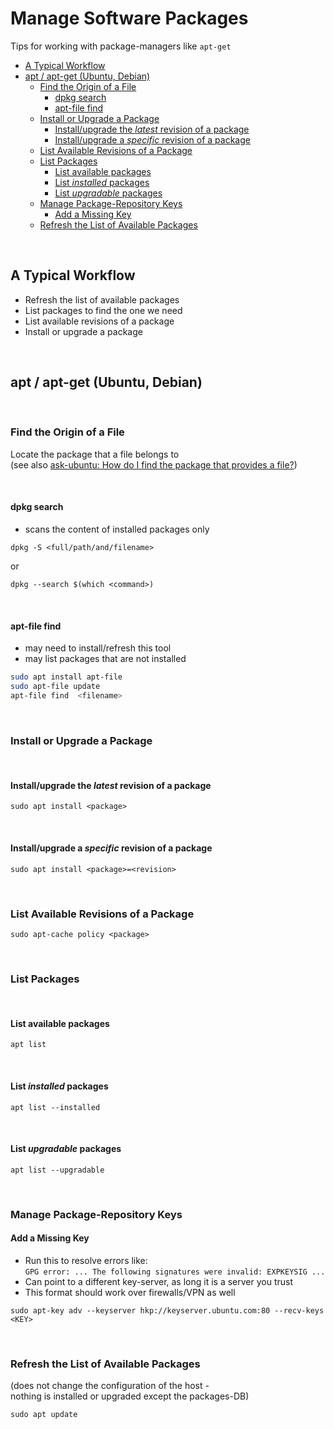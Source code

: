 # Manage Software Packages <!-- omit in toc -->

Tips for working with package-managers like `apt-get`

- [A Typical Workflow](#a-typical-workflow)
- [apt / apt-get (Ubuntu, Debian)](#apt--apt-get-ubuntu-debian)
  - [Find the Origin of a File](#find-the-origin-of-a-file)
    - [dpkg search](#dpkg-search)
    - [apt-file find](#apt-file-find)
  - [Install or Upgrade a Package](#install-or-upgrade-a-package)
    - [Install/upgrade the _latest_ revision of a package](#installupgrade-the-latest-revision-of-a-package)
    - [Install/upgrade a _specific_ revision of a package](#installupgrade-a-specific-revision-of-a-package)
  - [List Available Revisions of a Package](#list-available-revisions-of-a-package)
  - [List Packages](#list-packages)
    - [List available packages](#list-available-packages)
    - [List _installed_ packages](#list-installed-packages)
    - [List _upgradable_ packages](#list-upgradable-packages)
  - [Manage Package-Repository Keys](#manage-package-repository-keys)
    - [Add a Missing Key](#add-a-missing-key)
  - [Refresh the List of Available Packages](#refresh-the-list-of-available-packages)

&nbsp;

## A Typical Workflow

- Refresh the list of available packages
- List packages to find the one we need
- List available revisions of a package
- Install or upgrade a package

&nbsp;

## apt / apt-get (Ubuntu, Debian)

&nbsp;

### Find the Origin of a File

Locate the package that a file belongs to\
(see also [ask-ubuntu: How do I find the package that provides a file?](https://askubuntu.com/q/481/138065))

&nbsp;

#### dpkg search

- scans the content of installed packages only

`dpkg -S <full/path/and/filename>`

or

`dpkg --search $(which <command>)`

&nbsp;

#### apt-file find

- may need to install/refresh this tool
- may list packages that are not installed

```bash
sudo apt install apt-file
sudo apt-file update
apt-file find  <filename>
```

&nbsp;

### Install or Upgrade a Package

&nbsp;

#### Install/upgrade the _latest_ revision of a package

`sudo apt install <package>`

&nbsp;

#### Install/upgrade a _specific_ revision of a package

`sudo apt install <package>=<revision>`

&nbsp;

### List Available Revisions of a Package

`sudo apt-cache policy <package>`

&nbsp;

### List Packages

&nbsp;

#### List available packages

`apt list`

&nbsp;

#### List _installed_ packages

`apt list --installed`

&nbsp;

#### List _upgradable_ packages

`apt list --upgradable`

&nbsp;

### Manage Package-Repository Keys

#### Add a Missing Key

- Run this to resolve errors like:\
  `GPG error: ... The following signatures were invalid: EXPKEYSIG ...`
- Can point to a different key-server, as long it is a server you trust
- This format should work over firewalls/VPN as well

`sudo apt-key adv --keyserver hkp://keyserver.ubuntu.com:80 --recv-keys <KEY>`

&nbsp;

### Refresh the List of Available Packages

(does not change the configuration of the host -\
nothing is installed or upgraded except the packages-DB)

`sudo apt update`


&nbsp;

&nbsp;

